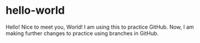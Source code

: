 # hello-world
Hello! Nice to meet you, World! 
I am using this to practice GitHub.
Now, I am making further changes to practice using branches in GitHub.
